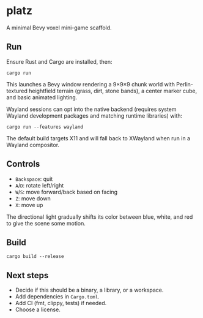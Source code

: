 # platz

A minimal Bevy voxel mini-game scaffold.

## Run

Ensure Rust and Cargo are installed, then:

```
cargo run
```
This launches a Bevy window rendering a 9×9×9 chunk world
with Perlin-textured heightfield terrain (grass, dirt, stone bands), a center marker cube, and basic animated lighting.

Wayland sessions can opt into the native backend (requires system Wayland development packages and matching runtime libraries) with:

```
cargo run --features wayland
```
The default build targets X11 and will fall back to XWayland when run in a Wayland compositor.

## Controls

- `Backspace`: quit
- `A`/`D`: rotate left/right
- `W`/`S`: move forward/back based on facing
- `Z`: move down
- `X`: move up

The directional light gradually shifts its color between blue, white, and red to give the scene some motion.

## Build

```
cargo build --release
```

## Next steps
- Decide if this should be a binary, a library, or a workspace.
- Add dependencies in `Cargo.toml`.
- Add CI (fmt, clippy, tests) if needed.
- Choose a license.
